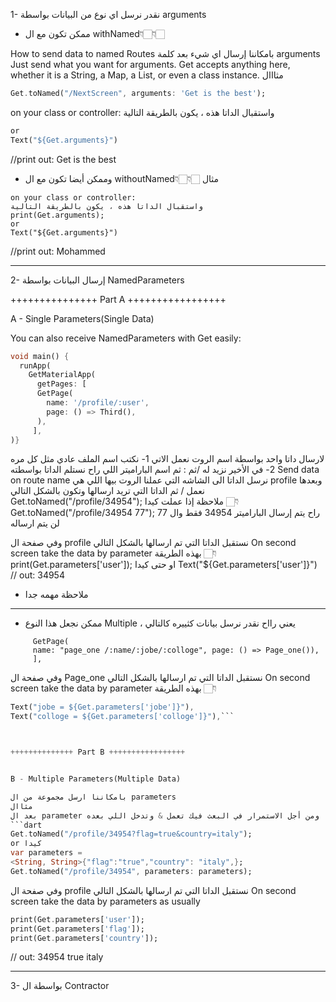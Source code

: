 1- نقدر نرسل اي نوع من البيانات بواسطة arguments

+ ممكن تكون مع ال withNamed👇🏻👇🏻


How to send data to named Routes
بامكاننا إرسال اي شيء بعد كلمة arguments 
Just send what you want for arguments. 
Get accepts anything here, whether it is a String, a Map, a List, or even a class instance.
مثااال 
```dart 
Get.toNamed("/NextScreen", arguments: 'Get is the best');
```
on your class or controller:
واستقبال الداتا هذه ، يكون بالطريقة التالية
```dart print(Get.arguments);
or 
Text("${Get.arguments}")
```
//print out: Get is the best


+ وممكن أيضا تكون مع ال withoutNamed👇🏻👇🏻
مثال

```dartGet.to(()=>PageOne(), arguments: 'Mohammed');
on your class or controller:
واستقبال الداتا هذه ، يكون بالطريقة التالية
print(Get.arguments);
or 
Text("${Get.arguments}")
```
//print out: Mohammed







------------------------------------------------






2- إرسال البيانات بواسطة NamedParameters


+++++++++++++++ Part A +++++++++++++++++


A - Single Parameters(Single Data)

You can also receive NamedParameters with Get easily:
```dart 
void main() {
  runApp(
    GetMaterialApp(
      getPages: [
      GetPage(
        name: '/profile/:user',
        page: () => Third(),
      ),
     ],
)}
```
لارسال داتا واحد بواسطة اسم الروت نعمل الاتي
1- نكتب اسم الملف عادي مثل كل مره
2- في الأخير نزيد له /ثم : ثم اسم الباراميتر اللي راح نستلم الداتا بواسطته
Send data on route name
نرسل الداتا الى الشاشه التي عملنا الروت بيها اللي هي profile وبعدها نعمل / ثم الداتا التي تريد ارسالها وتكون بالشكل التالي
Get.toNamed("/profile/34954");
ملاحظة إذا عملت كيدا 👇🏻
Get.toNamed("/profile/34954 77");
راح يتم إرسال الباراميتر 34954 فقط وال 77 لن يتم ارساله

وفي صفحة ال profile نستقبل الداتا التي تم ارسالها بالشكل التالي
On second screen take the data by parameter
بهذه الطريقة 👇🏻
print(Get.parameters['user']);
او حتى كيدا
Text("${Get.parameters['user']}")
// out: 34954


+ ملاحظة مهمه جدا 
-----------------------------

- ممكن نجعل هذا النوع Multiple ، يعني رااح نقدر نرسل بيانات كثييره كالتالي 
```dartgetPages: [
     GetPage(
     name: "page_one /:name/:jobe/:colloge", page: () => Page_one()),
     ],
```


وفي صفحة ال Page_one نستقبل الداتا التي تم ارسالها بالشكل التالي
On second screen take the data by parameter
بهذه الطريقة 👇🏻

```dart Text("name = ${Get.parameters['name']}"),
Text("jobe = ${Get.parameters['jobe']}"),
Text("colloge = ${Get.parameters['colloge']}"),```



++++++++++++++ Part B +++++++++++++++++


B - Multiple Parameters(Multiple Data)

بامكاننا ارسل مجموعة من ال parameters 
مثاال 
بعد ال parameter الأول نستخدم ?وبعدها عادي نسند الباراميتر الى القيمة اللي راح تريد بعثها ومن أجل الاستمرار في البعث فيك تعمل & وتدخل اللي بعده
```dart 
Get.toNamed("/profile/34954?flag=true&country=italy");
or كيدا
var parameters = 
<String, String>{"flag":"true","country": "italy",};
Get.toNamed("/profile/34954", parameters: parameters);
```

وفي صفحة ال profile نستقبل الداتا التي تم ارسالها بالشكل التالي
On second screen take the data by parameters as usually

```dart 
print(Get.parameters['user']);
print(Get.parameters['flag']);
print(Get.parameters['country']);
```
// out: 34954 true italy



------------------------------------------------


3- بواسطة ال Contractor 


